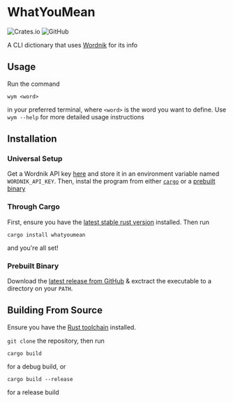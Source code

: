 # WhatYouMean

![Crates.io](https://img.shields.io/crates/v/whatyoumean?color=purple&style=for-the-badge)
![GitHub](https://img.shields.io/github/license/Clay-6/WhatYouMean?color=purple&style=for-the-badge)

A CLI dictionary that uses [Wordnik](https://www.wordnik.com) for its info

## Usage

Run the command

```shell
wym <word>
```

in your preferred terminal, where `<word>` is the word you want to define. Use `wym --help`
for more detailed usage instructions

## Installation

### Universal Setup

Get a Wordnik API key [here](https://developer.wordnik.com/) and store it in an environment variable named
`WORDNIK_API_KEY`. Then, instal the program from either [`cargo`](#through-cargo) or a [prebuilt binary](#prebuilt-binary)

### Through Cargo

First, ensure you have the [latest stable rust version](https://www.rust-lang.org/tools/install) installed.
Then run

```shell
cargo install whatyoumean
```

and you're all set!

### Prebuilt Binary

Download the [latest release from GitHub](https://github.com/Clay-6/WhatYouMean/releases/latest) & exctract the
executable to a directory on your `PATH`.

## Building From Source

Ensure you have the [Rust toolchain](https://rustup.rs) installed.

`git clone` the repository, then run

```shell
cargo build 
```

for a debug build, or

```shell
cargo build --release
```

for a release build
